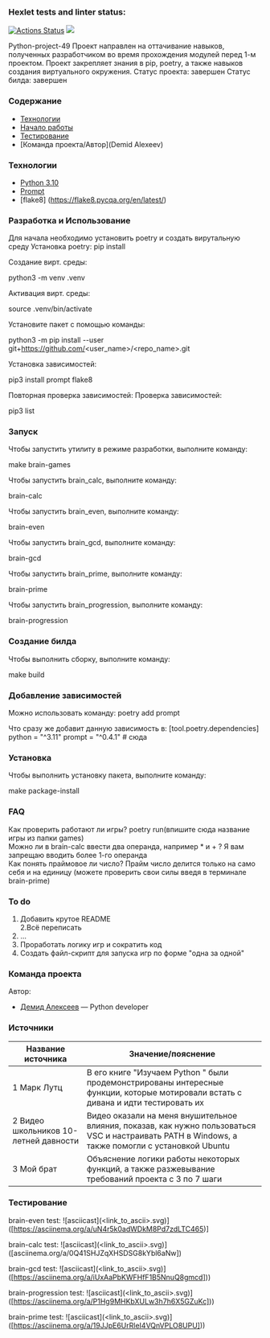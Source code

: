 ### Hexlet tests and linter status:
[![Actions Status](https://github.com/Demidb/python-project-49/actions/workflows/hexlet-check.yml/badge.svg)](https://github.com/Demidb/python-project-49/actions)
<a href="https://codeclimate.com/github/Demidb/python-project-49/maintainability"><img src="https://api.codeclimate.com/v1/badges/522cd74e06f4ba19bd53/maintainability" /></a> 

Python-project-49
Проект направлен на оттачивание навыков, полученных разработчиком во время прохождения модулей перед 1-м проектом. Проект закрепляет знания в pip, poetry, а также навыков создания виртуального окружения.
Статус проекта: завершен
Статус билда: завершен

### Содержание
- [Технологии](#технологии)
- [Начало работы](10-10-2023)
- [Тестирование](05-01-2023)
- [Команда проекта/Автор](Demid Alexeev)

### Технологии
- [Python 3.10](https://www.python.org/)
- [Prompt](https://pypi.org/project/prompt/)
- [flake8] (https://flake8.pycqa.org/en/latest/)

### Разработка и Использование
Для начала необходимо установить poetry и создать вирутальную среду
Установка poetry:
pip install

Создание вирт. среды:

python3 -m venv .venv

Активация вирт. среды:

source .venv/bin/activate

Установите пакет с помощью команды:

python3 -m pip install --user git+https://github.com/<user_name>/<repo_name>.git


Установка зависимостей:

pip3 install prompt flake8

Повторная проверка зависимостей:
Проверка зависимостей:

pip3 list

### Запуск
Чтобы запустить утилиту в режиме разработки, выполните команду:

make brain-games


Чтобы запустить brain_calc, выполните команду:

brain-calc


Чтобы запустить brain_even, выполните команду:

brain-even


Чтобы запустить brain_gcd, выполните команду:

brain-gcd


Чтобы запустить brain_prime, выполните команду:

brain-prime


Чтобы запустить brain_progression, выполните команду:

brain-progression

### Создание билда
Чтобы выполнить сборку, выполните команду: 

make build

### Добавление зависимостей
Можно использовать команду:
poetry add prompt

Что сразу же добавит данную зависимость в:
[tool.poetry.dependencies]
python = "^3.11"
prompt = "^0.4.1"  # сюда

### Установка
Чтобы выполнить установку пакета, выполните команду: 

make package-install

### FAQ
Как проверить работают ли игры? poetry run(впишите сюда название игры из папки games)  
Можно ли в brain-calc ввести два операнда, например * и + ? Я вам запрещаю вводить более 1-го операнда  
Как понять праймовое ли число? Прайм число делится только на само себя и на единицу (можете проверить свои силы введя в терминале brain-prime)

### To do
1. Добавить крутое README  
2.Всё переписать  
3. ...  
4. Проработать логику игр и сократить код  
5. Создать файл-скрипт для запуска игр по форме "одна за одной"

### Команда проекта
Автор:

- [Демид Алексеев](vk.com/demidkab) — Python developer

### Источники


| Название источника | Значение/пояснение |
|--------------------|--------------------|
| 1  Марк Лутц       | В его книге  "Изучаем Python "  были продемонстрированы интересные функции, которые мотировали встать с дивана и идти тестировать их|
|2 Видео школьников 10-летней давности | Видео оказали на меня внушительное влияния, показав, как нужно пользоваться VSC и настраивать PATH в Windows, а также помогли с установкой Ubuntu|
|3 Мой брат | Объяснение логики работы некоторых функций, а также разжевывание требований проекта с 3 по 7 шаги| 


### Тестирование

brain-even test:  ![asciicast](<link_to_ascii>.svg)]([https://asciinema.org/a/uN4r5k0adWDkM8Pd7zdLTC465)] 

brain-calc test: ![asciicast](<link_to_ascii>.svg)] ([asciinema.org/a/0Q41SHJZqXHSDSG8kYbl6aNw])

brain-gcd test: ![asciicast](<link_to_ascii>.svg)]([https://asciinema.org/a/iUxAaPbKWFHfF1B5NnuQ8gmcd]))

brain-progression test: ![asciicast](<link_to_ascii>.svg)]([https://asciinema.org/a/P1Hg9MHKbXULw3h7h6X5GZuKc]))  

brain-prime test: ![asciicast](<link_to_ascii>.svg)]([https://asciinema.org/a/19JJpE6UrRleI4VQnVPLO8UPU]))   
